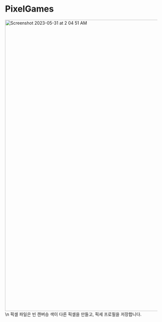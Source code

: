 # PixelGames
<img width="961" alt="Screenshot 2023-05-31 at 2 04 51 AM" src="https://github.com/yoiioi/PixelGames/assets/132928462/48504725-3625-43b2-a366-85e103ee734d">
\n 픽셀 파일은 빈 캔버승 색이 다른 픽셀을 만들고, 픽세 프로필을 저장합니다.
